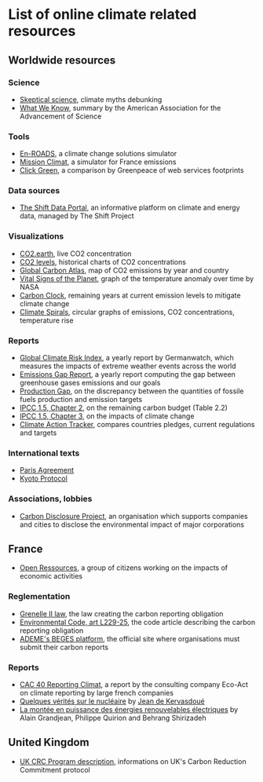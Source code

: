 # List of online climate related resources

## Worldwide resources

### Science

* [Skeptical science](https://skepticalscience.com/argument.php), climate myths debunking
* [What We Know](https://whatweknow.aaas.org/), summary by the American Association for the Advancement of Science

### Tools

* [En-ROADS](https://en-roads.climateinteractive.org/scenario.html), a climate change solutions simulator
* [Mission Climat](http://mission-climat.io/simulator), a simulator for France emissions
* [Click Green](http://www.clickclean.org/), a comparison by Greenpeace of web services footprints

### Data sources

* [The Shift Data Portal](http://www.tsp-data-portal.org/), an informative platform on climate and energy data, managed by The Shift Project

### Visualizations

* [CO2.earth](https://www.co2.earth/), live CO2 concentration
* [CO2 levels](https://www.co2levels.org/), historical charts of CO2 concentrations
* [Global Carbon Atlas](http://www.globalcarbonatlas.org/en/CO2-emissions), map of CO2 emissions by year and country
* [Vital Signs of the Planet](https://climate.nasa.gov/vital-signs/global-temperature/), graph of the temperature anomaly over time by NASA
* [Carbon Clock](https://www.mcc-berlin.net/en/research/co2-budget.html), remaining years at current emission levels to mitigate climate change
* [Climate Spirals](https://openclimatedata.net/climate-spirals/from-emissions-to-global-warming-line-chart/), circular graphs of emissions, CO2 concentrations, temperature rise

### Reports

* [Global Climate Risk Index](https://germanwatch.org/en/17307), a yearly report by Germanwatch, which measures the impacts of extreme weather events across the world
* [Emissions Gap Report](https://www.unenvironment.org/resources/emissions-gap-report-2019), a yearly report computing the gap between greenhouse gases emissions and our goals
* [Production Gap](http://productiongap.org/2019report/), on the discrepancy between the quantities of fossile fuels production and emission targets
* [IPCC 1.5, Chapter 2](https://www.ipcc.ch/sr15/chapter/chapter-2/), on the remaining carbon budget (Table 2.2)
* [IPCC 1.5, Chapter 3](https://www.ipcc.ch/sr15/chapter/chapter-3/), on the impacts of climate change
* [Climate Action Tracker](https://climateactiontracker.org/countries/), compares countries pledges, current regulations and targets

### International texts

* [Paris Agreement](https://unfccc.int/process-and-meetings/the-paris-agreement/the-paris-agreement)
* [Kyoto Protocol](https://unfccc.int/kyoto_protocol)

### Associations, lobbies

* [Carbon Disclosure Project](https://www.cdp.net/), an organisation which supports companies and cities to disclose the environmental impact of major corporations

## France

* [Open Ressources](https://open-ressources.fr/), a group of citizens working on the impacts of economic activities

### Reglementation

* [Grenelle II law](https://www.senat.fr/dossier-legislatif/pjl08-155.html), the law creating the carbon reporting obligation
* [Environmental Code, art L229-25](https://www.legifrance.gouv.fr/affichCodeArticle.do?idArticle=LEGIARTI000031694974&cidTexte=LEGITEXT000006074220), the code article describing the carbon reporting obligation
* [ADEME's BEGES platform](http://www.bilans-ges.ademe.fr/), the official site where organisations must submit their carbon reports

### Reports

* [CAC 40 Reporting Climat](https://eco-act.com/fr/ressource/rapport-sur-le-reporting-climat-2019/), a report by the consulting company Eco-Act on climate reporting by large french companies
* [Quelques vérités sur le nucléaire](https://www.lepoint.fr/invites-du-point/kervasdoue-quelques-verites-sur-le-nucleaire-14-01-2020-2357682_420.php) by [Jean de Kervasdoué](https://fr.wikipedia.org/wiki/Jean_de_Kervasdou%C3%A9)
* [La montée en puissance des énergies renouvelables électriques](https://alaingrandjean.fr/wp-content/uploads/2020/01/developpement-enr-electrique.pdf) by Alain Grandjean, Philippe Quirion and Behrang Shirizadeh

## United Kingdom

* [UK CRC Program description](https://data.gov.uk/dataset/4b709a17-6e98-4021-a207-137ac931bfc3/information-for-each-carbon-reduction-commitment-crc-participant), informations on UK's Carbon Reduction Commitment protocol
